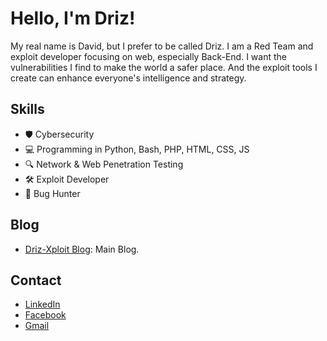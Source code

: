 # Hello, I'm Driz!

My real name is David, but I prefer to be called Driz. I am a Red Team and exploit developer focusing on web, especially Back-End. I want the vulnerabilities I find to make the world a safer place. And the exploit tools I create can enhance everyone's intelligence and strategy.

## Skills
- 🛡️ Cybersecurity
- 💻 Programming in Python, Bash, PHP, HTML, CSS, JS
- 🔍 Network & Web Penetration Testing
- 🛠️ Exploit Developer
- 🐞 Bug Hunter

## Blog
- [Driz-Xploit Blog](https://drizxploit.blogspot.com/): Main Blog.

## Contact
- [LinkedIn](https://www.linkedin.com/in/driz-x-161a67337/)
- [Facebook](https://www.facebook.com/profile.php?id=61572477932386)
- [Gmail](mailto:drizdmn@gmail.com)

